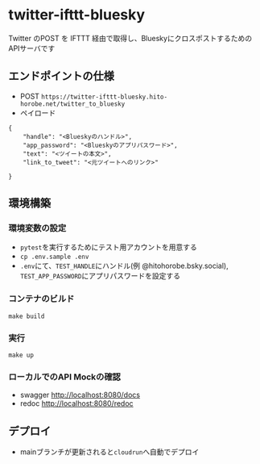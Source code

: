 # twitter-ifttt-bluesky
Twitter のPOST を IFTTT 経由で取得し、BlueskyにクロスポストするためのAPIサーバです  

## エンドポイントの仕様
- POST `https://twitter-ifttt-bluesky.hito-horobe.net/twitter_to_bluesky`
- ペイロード
```
{
    "handle": "<Blueskyのハンドル>",
    "app_password": "<Blueskyのアプリパスワード>",
    "text": "<ツイートの本文>",
    "link_to_tweet": "<元ツイートへのリンク>"

}
```

## 環境構築
### 環境変数の設定
- `pytest`を実行するためにテスト用アカウントを用意する
- `cp .env.sample .env`
- `.env`にて、`TEST_HANDLE`にハンドル(例 @hitohorobe.bsky.social), `TEST_APP_PASSWORD`にアプリパスワードを設定する

### コンテナのビルド
`make build`

### 実行
`make up`

### ローカルでのAPI Mockの確認
- swagger [http://localhost:8080/docs](http://localhost:8080/docs)
- redoc [http://localhost:8080/redoc](http://localhost:8080/redoc)


## デプロイ
- mainブランチが更新されると`cloudrun`へ自動でデプロイ
